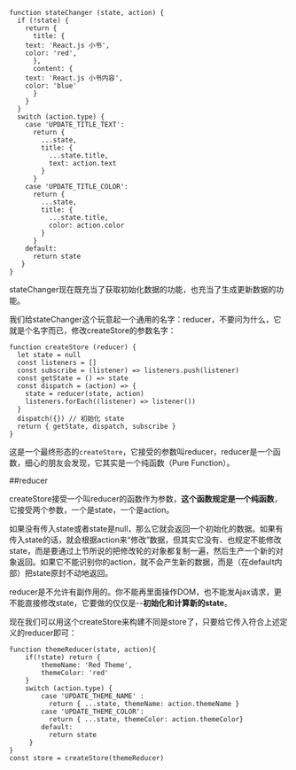     function stateChanger (state, action) {
      if (!state) {
	    return {
	      title: {
	    text: 'React.js 小书',
	    color: 'red',
	      },
	      content: {
	    text: 'React.js 小书内容',
	    color: 'blue'
	      }
	    }
      }
      switch (action.type) {
	    case 'UPDATE_TITLE_TEXT':
	      return {
		    ...state,
		    title: {
		      ...state.title,
		      text: action.text
		    }
	      }
	    case 'UPDATE_TITLE_COLOR':
	      return {
		    ...state,
		    title: {
		      ...state.title,
		      color: action.color
		    }
	      }
	    default:
	      return state
	   }
    }

stateChanger现在既充当了获取初始化数据的功能，也充当了生成更新数据的功能。

我们给stateChanger这个玩意起一个通用的名字：reducer，不要问为什么，它就是个名字而已，修改createStore的参数名字：

    function createStore (reducer) {
      let state = null
      const listeners = []
      const subscribe = (listener) => listeners.push(listener)
      const getState = () => state
      const dispatch = (action) => {
	    state = reducer(state, action)
	    listeners.forEach((listener) => listener())
	  }
      dispatch({}) // 初始化 state
      return { getState, dispatch, subscribe }
    }

这是一个最终形态的`createStore`，它接受的参数叫reducer，reducer是一个函数，细心的朋友会发现，它其实是一个纯函数（Pure Function）。

##reducer

createStore接受一个叫reducer的函数作为参数，**这个函数规定是一个纯函数**，它接受两个参数，一个是state，一个是action。

如果没有传入state或者state是null，那么它就会返回一个初始化的数据。如果有传入state的话，就会根据action来“修改”数据，但其实它没有、也规定不能修改state，而是要通过上节所说的把修改轮的对象都复制一遍，然后生产一个新的对象返回。如果它不能识别你的action，就不会产生新的数据，而是（在default内部）把state原封不动地返回。

reducer是不允许有副作用的。你不能再里面操作DOM，也不能发Ajax请求，更不能直接修改state，它要做的仅仅是--**初始化和计算新的state**。

现在我们可以用这个createStore来构建不同是store了，只要给它传入符合上述定义的reducer即可：

    function themeReducer(state, action){
    	if(!state) return {
    		themeName: 'Red Theme',	
    		themeColor: 'red'
    	}
    	switch (action.type) {
		    case 'UPDATE_THEME_NAME' :
		      return { ...state, themeName: action.themeName }
		    case 'UPDATE_THEME_COLOR':
		      return { ...state, themeColor: action.themeColor}
		    default:
		      return state
		 }	
    }
	const store = createStore(themeReducer)